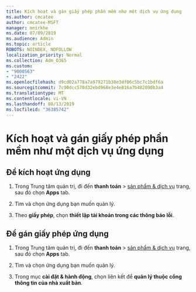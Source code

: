 ```yaml
---
title: Kích hoạt và gán giấy phép phần mềm như một dịch vụ ứng dụng
ms.author: cmcatee
author: cmcatee-MSFT
manager: mnirkhe
ms.date: 07/09/2019
ms.audience: Admin
ms.topic: article
ROBOTS: NOINDEX, NOFOLLOW
localization_priority: Normal
ms.collection: Adm_O365
ms.custom:
- "9000563"
- "2422"
ms.openlocfilehash: d9cd02a778a7a979271b38e3df06c5bc7c1bdf6a
ms.sourcegitcommit: 7c90dcc570d32ebd968e3e4e816a7b482890b3a4
ms.translationtype: MT
ms.contentlocale: vi-VN
ms.lasthandoff: 08/13/2019
ms.locfileid: "36385742"
---
```

# <a name="activate-and-assign-software-as-a-service-app-licenses"></a>Kích hoạt và gán giấy phép phần mềm như một dịch vụ ứng dụng 

## <a name="to-activate-apps"></a>Để kích hoạt ứng dụng

1. Trong Trung tâm quản trị, đi đến **thanh toán** > [sản phẩm & dịch vụ](https://go.microsoft.com/fwlink/p/?linkid=842054) trang, sau đó chọn **Apps** tab.

2. Tìm và chọn ứng dụng bạn muốn quản lý.

3. Theo **giấy phép**, chọn **thiết lập tài khoản trong các thông báo lỗi**.  

## <a name="to-assign-app-licenses"></a>Để gán giấy phép ứng dụng

1. Trong Trung tâm quản trị, đi đến **thanh toán** > [sản phẩm & dịch vụ](https://go.microsoft.com/fwlink/p/?linkid=842054) trang, sau đó chọn **Apps** tab.

2. Tìm và chọn ứng dụng bạn muốn quản lý.  

3. Trong mục **cài đặt & hành động**, chọn liên kết để **quản lý thuộc cổng thông tin của nhà xuất bản**.